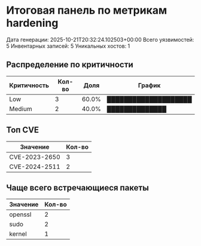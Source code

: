 # Итоговая панель по метрикам hardening

Дата генерации: 2025-10-21T20:32:24.102503+00:00
Всего уязвимостей: 5
Инвентарных записей: 5
Уникальных хостов: 1

## Распределение по критичности

| Критичность | Кол-во | Доля | График |
|-------------|--------|------|--------|
| Low | 3 |  60.0% | ████████████████████ |
| Medium | 2 |  40.0% | ██████████████ |

## Топ CVE

| Значение | Кол-во |
|----------|--------|
| CVE-2023-2650 | 3 |
| CVE-2024-2511 | 2 |

## Чаще всего встречающиеся пакеты

| Значение | Кол-во |
|----------|--------|
| openssl | 2 |
| sudo | 2 |
| kernel | 1 |